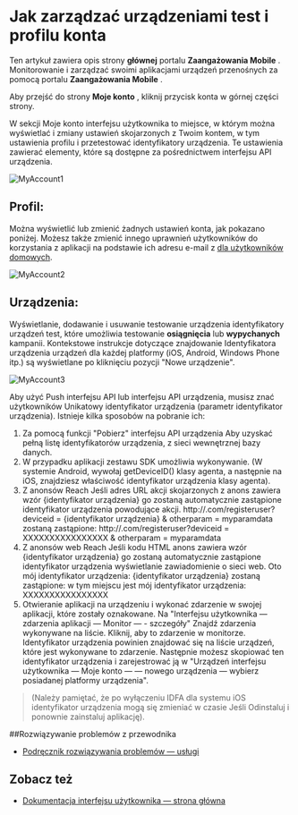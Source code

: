 <properties 
   pageTitle="Interfejs użytkownika Azure zaangażowania urządzeń przenośnych — Moje konto" 
   description="Dowiedz się, jak zarządzać urządzeniami test i profilu konta przy użyciu zaangażowania Mobile Azure" 
   services="mobile-engagement" 
   documentationCenter="" 
   authors="piyushjo" 
   manager="dwrede" 
   editor=""/>

<tags
   ms.service="mobile-engagement"
   ms.devlang="na"
   ms.topic="article"
   ms.tgt_pltfrm="mobile-multiple"
   ms.workload="mobile" 
   ms.date="08/19/2016"
   ms.author="piyushjo"/>

# <a name="how-to-manage-your-account-profile-and-test-devices"></a>Jak zarządzać urządzeniami test i profilu konta
 
Ten artykuł zawiera opis strony **głównej** portalu **Zaangażowania Mobile** . Monitorowanie i zarządzać swoimi aplikacjami urządzeń przenośnych za pomocą portalu **Zaangażowania Mobile** . 
 
Aby przejść do strony **Moje konto** , kliknij przycisk konta w górnej części strony.

W sekcji Moje konto interfejsu użytkownika to miejsce, w którym można wyświetlać i zmiany ustawień skojarzonych z Twoim kontem, w tym ustawienia profilu i przetestować identyfikatory urządzenia. Te ustawienia zawierać elementy, które są dostępne za pośrednictwem interfejsu API urządzenia.

![MyAccount1][7]  

## <a name="profile"></a>Profil:
Można wyświetlić lub zmienić żadnych ustawień konta, jak pokazano poniżej. Możesz także zmienić innego uprawnień użytkowników do korzystania z aplikacji na podstawie ich adresu e-mail z [dla użytkowników domowych](mobile-engagement-user-interface-home.md).

![MyAccount2][8]  

## <a name="devices"></a>Urządzenia:
Wyświetlanie, dodawanie i usuwanie testowanie urządzenia identyfikatory urządzeń test, które umożliwia testowanie **osiągnięcia** lub **wypychanych** kampanii. Kontekstowe instrukcje dotyczące znajdowanie Identyfikatora urządzenia urządzeń dla każdej platformy (iOS, Android, Windows Phone itp.) są wyświetlane po kliknięciu pozycji "Nowe urządzenie". 
 
![MyAccount3][9]  
 
Aby użyć Push interfejsu API lub interfejsu API urządzenia, musisz znać użytkowników Unikatowy identyfikator urządzenia (parametr identyfikator urządzenia). Istnieje kilka sposobów na pobranie ich:
 
1. Za pomocą funkcji "Pobierz" interfejsu API urządzenia Aby uzyskać pełną listę identyfikatorów urządzenia, z sieci wewnętrznej bazy danych.
2. W przypadku aplikacji zestawu SDK umożliwia wykonywanie. (W systemie Android, wywołaj getDeviceID() klasy agenta, a następnie na iOS, znajdziesz właściwość identyfikator urządzenia klasy agenta).
3. Z anonsów Reach Jeśli adres URL akcji skojarzonych z anons zawiera wzór {identyfikator urządzenia} go zostaną automatycznie zastąpione identyfikator urządzenia powodujące akcji.
http://<example>.com/registeruser?deviceid = {identyfikator urządzenia} & otherparam = myparamdata zostaną zastąpione: http://<example>.com/registeruser?deviceid = XXXXXXXXXXXXXXXX & otherparam = myparamdata 
4. Z anonsów web Reach Jeśli kodu HTML anons zawiera wzór {identyfikator urządzenia} go zostaną automatycznie zastąpione identyfikator urządzenia wyświetlanie zawiadomienie o sieci web.
Oto mój identyfikator urządzenia: {identyfikator urządzenia} zostaną zastąpione: w tym miejscu jest mój identyfikator urządzenia: XXXXXXXXXXXXXXXX
5.  Otwieranie aplikacji na urządzeniu i wykonać zdarzenie w swojej aplikacji, które zostały oznakowane.
Na "Interfejsu użytkownika — zdarzenia aplikacji — Monitor — - szczegóły" Znajdź zdarzenia wykonywane na liście.
Kliknij, aby to zdarzenie w monitorze.
Identyfikator urządzenia powinien znajdować się na liście urządzeń, które jest wykonywane to zdarzenie.
Następnie możesz skopiować ten identyfikator urządzenia i zarejestrować ją w "Urządzeń interfejsu użytkownika — Moje konto — — nowego urządzenia — wybierz posiadanej platformy urządzenia".
>(Należy pamiętać, że po wyłączeniu IDFA dla systemu iOS identyfikator urządzenia mogą się zmieniać w czasie Jeśli Odinstaluj i ponownie zainstaluj aplikację).

##<a name="troubleshooting-guide"></a>Rozwiązywanie problemów z przewodnika
-  [Podręcznik rozwiązywania problemów — usługi][Link 24]

## <a name="see-also"></a>Zobacz też
-  [Dokumentacja interfejsu użytkownika — strona główna][Link 13]


<!--Image references-->
[1]: ./media/mobile-engagement-user-interface-navigation/navigation1.png
[2]: ./media/mobile-engagement-user-interface-home/home1.png
[3]: ./media/mobile-engagement-user-interface-home/home2.png
[4]: ./media/mobile-engagement-user-interface-home/home3.png
[5]: ./media/mobile-engagement-user-interface-home/home4.png
[6]: ./media/mobile-engagement-user-interface-home/home5.png
[7]: ./media/mobile-engagement-user-interface-my-account/myaccount1.png
[8]: ./media/mobile-engagement-user-interface-my-account/myaccount2.png
[9]: ./media/mobile-engagement-user-interface-my-account/myaccount3.png
[10]: ./media/mobile-engagement-user-interface-analytics/analytics1.png
[11]: ./media/mobile-engagement-user-interface-analytics/analytics2.png
[12]: ./media/mobile-engagement-user-interface-analytics/analytics3.png
[13]: ./media/mobile-engagement-user-interface-analytics/analytics4.png
[14]: ./media/mobile-engagement-user-interface-monitor/monitor1.png
[15]: ./media/mobile-engagement-user-interface-monitor/monitor2.png
[16]: ./media/mobile-engagement-user-interface-monitor/monitor3.png
[17]: ./media/mobile-engagement-user-interface-monitor/monitor4.png
[18]: ./media/mobile-engagement-user-interface-reach/reach1.png
[19]: ./media/mobile-engagement-user-interface-reach/reach2.png
[20]: ./media/mobile-engagement-user-interface-reach-campaign/Reach-Campaign1.png
[21]: ./media/mobile-engagement-user-interface-reach-campaign/Reach-Campaign2.png
[22]: ./media/mobile-engagement-user-interface-reach-campaign/Reach-Campaign3.png
[23]: ./media/mobile-engagement-user-interface-reach-campaign/Reach-Campaign4.png
[24]: ./media/mobile-engagement-user-interface-reach-campaign/Reach-Campaign5.png
[25]: ./media/mobile-engagement-user-interface-reach-campaign/Reach-Campaign6.png
[26]: ./media/mobile-engagement-user-interface-reach-campaign/Reach-Campaign7.png
[27]: ./media/mobile-engagement-user-interface-reach-campaign/Reach-Campaign8.png
[28]: ./media/mobile-engagement-user-interface-reach-campaign/Reach-Campaign9.png
[29]: ./media/mobile-engagement-user-interface-reach-criterion/Reach-Criterion1.png
[30]: ./media/mobile-engagement-user-interface-reach-content/Reach-Content1.png
[31]: ./media/mobile-engagement-user-interface-reach-content/Reach-Content2.png
[32]: ./media/mobile-engagement-user-interface-reach-content/Reach-Content3.png
[33]: ./media/mobile-engagement-user-interface-reach-content/Reach-Content4.png
[34]: ./media/mobile-engagement-user-interface-dashboard/dashboard1.png
[35]: ./media/mobile-engagement-user-interface-segments/segments1.png
[36]: ./media/mobile-engagement-user-interface-segments/segments2.png
[37]: ./media/mobile-engagement-user-interface-segments/segments3.png
[38]: ./media/mobile-engagement-user-interface-segments/segments4.png
[39]: ./media/mobile-engagement-user-interface-segments/segments5.png
[40]: ./media/mobile-engagement-user-interface-segments/segments6.png
[41]: ./media/mobile-engagement-user-interface-segments/segments7.png
[42]: ./media/mobile-engagement-user-interface-segments/segments8.png
[43]: ./media/mobile-engagement-user-interface-segments/segments9.png
[44]: ./media/mobile-engagement-user-interface-segments/segments10.png
[45]: ./media/mobile-engagement-user-interface-segments/segments11.png
[46]: ./media/mobile-engagement-user-interface-settings/settings1.png
[47]: ./media/mobile-engagement-user-interface-settings/settings2.png
[48]: ./media/mobile-engagement-user-interface-settings/settings3.png
[49]: ./media/mobile-engagement-user-interface-settings/settings4.png
[50]: ./media/mobile-engagement-user-interface-settings/settings5.png
[51]: ./media/mobile-engagement-user-interface-settings/settings6.png
[52]: ./media/mobile-engagement-user-interface-settings/settings7.png
[53]: ./media/mobile-engagement-user-interface-settings/settings8.png
[54]: ./media/mobile-engagement-user-interface-settings/settings9.png
[55]: ./media/mobile-engagement-user-interface-settings/settings10.png
[56]: ./media/mobile-engagement-user-interface-settings/settings11.png
[57]: ./media/mobile-engagement-user-interface-settings/settings12.png
[58]: ./media/mobile-engagement-user-interface-settings/settings13.png

<!--Link references-->
[Link 1]: mobile-engagement-user-interface.md
[Link 2]: mobile-engagement-troubleshooting-guide.md
[Link 3]: mobile-engagement-how-tos.md
[Link 4]: http://go.microsoft.com/fwlink/?LinkID=525553
[Link 5]: http://go.microsoft.com/fwlink/?LinkID=525554
[Link 6]: http://go.microsoft.com/fwlink/?LinkId=525555
[Link 7]: https://account.windowsazure.com/PreviewFeatures
[Link 8]: https://social.msdn.microsoft.com/Forums/azure/home?forum=azuremobileengagement
[Link 9]: http://azure.microsoft.com/services/mobile-engagement/
[Link 10]: http://azure.microsoft.com/documentation/services/mobile-engagement/
[Link 11]: http://azure.microsoft.com/pricing/details/mobile-engagement/
[Link 12]: mobile-engagement-user-interface-navigation.md
[Link 13]: mobile-engagement-user-interface-home.md
[Link 14]: mobile-engagement-user-interface-my-account.md
[Link 15]: mobile-engagement-user-interface-analytics.md
[Link 16]: mobile-engagement-user-interface-monitor.md
[Link 17]: mobile-engagement-user-interface-reach.md
[Link 18]: mobile-engagement-user-interface-segments.md
[Link 19]: mobile-engagement-user-interface-dashboard.md
[Link 20]: mobile-engagement-user-interface-settings.md
[Link 21]: mobile-engagement-troubleshooting-guide-analytics.md
[Link 22]: mobile-engagement-troubleshooting-guide-apis.md
[Link 23]: mobile-engagement-troubleshooting-guide-push-reach.md
[Link 24]: mobile-engagement-troubleshooting-guide-service.md
[Link 25]: mobile-engagement-troubleshooting-guide-sdk.md
[Link 26]: mobile-engagement-troubleshooting-guide-sr-info.md
[Link 27]: ../mobile-engagement-how-tos-first-push.md
[Link 28]: ../mobile-engagement-how-tos-test-campaign.md
[Link 29]: ../mobile-engagement-how-tos-personalize-push.md
[Link 30]: ../mobile-engagement-how-tos-differentiate-push.md
[Link 31]: ../mobile-engagement-how-tos-schedule-campaign.md
[Link 32]: ../mobile-engagement-how-tos-text-view.md
[Link 33]: ../mobile-engagement-how-tos-web-view.md


 
 
